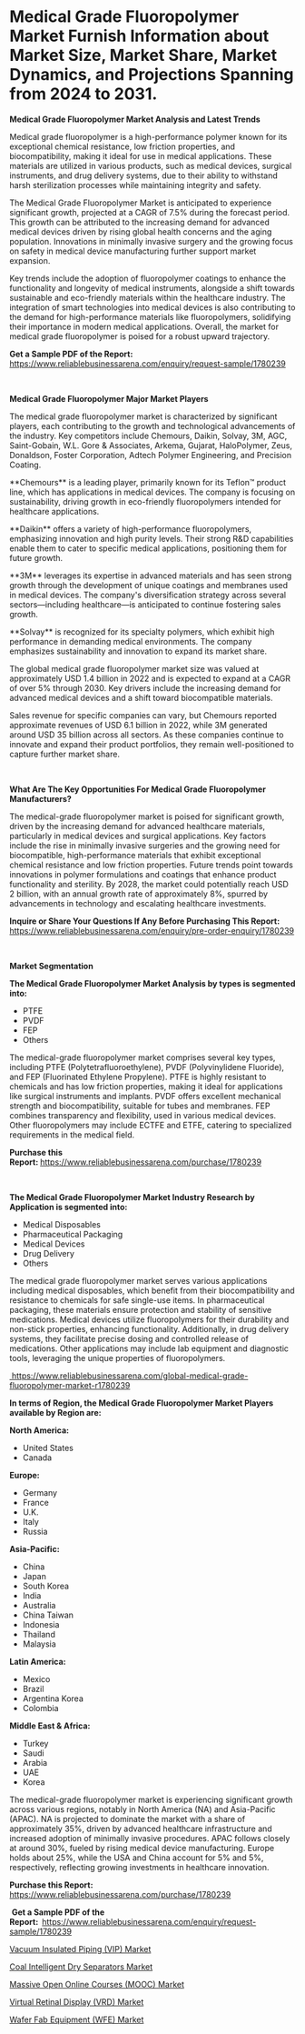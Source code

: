 <p><h1>Medical Grade Fluoropolymer Market Furnish Information about Market Size, Market Share, Market Dynamics, and Projections Spanning from 2024 to 2031.</h1></p><p><strong>Medical Grade Fluoropolymer Market Analysis and Latest Trends</strong></p>
<p><p>Medical grade fluoropolymer is a high-performance polymer known for its exceptional chemical resistance, low friction properties, and biocompatibility, making it ideal for use in medical applications. These materials are utilized in various products, such as medical devices, surgical instruments, and drug delivery systems, due to their ability to withstand harsh sterilization processes while maintaining integrity and safety.</p><p>The Medical Grade Fluoropolymer Market is anticipated to experience significant growth, projected at a CAGR of 7.5% during the forecast period. This growth can be attributed to the increasing demand for advanced medical devices driven by rising global health concerns and the aging population. Innovations in minimally invasive surgery and the growing focus on safety in medical device manufacturing further support market expansion.</p><p>Key trends include the adoption of fluoropolymer coatings to enhance the functionality and longevity of medical instruments, alongside a shift towards sustainable and eco-friendly materials within the healthcare industry. The integration of smart technologies into medical devices is also contributing to the demand for high-performance materials like fluoropolymers, solidifying their importance in modern medical applications. Overall, the market for medical grade fluoropolymer is poised for a robust upward trajectory.</p></p>
<p><strong>Get a Sample PDF of the Report:&nbsp;</strong> <a href="https://www.reliablebusinessarena.com/enquiry/request-sample/1780239?utm_campaign=1292&utm_medium=2&utm_source=Github&utm_content=ia&utm_term=13102024&utm_id=medical-grade-fluoropolymer">https://www.reliablebusinessarena.com/enquiry/request-sample/1780239</a></p>
<p>&nbsp;</p>
<p><strong>Medical Grade Fluoropolymer Major Market Players</strong></p>
<p><p>The medical grade fluoropolymer market is characterized by significant players, each contributing to the growth and technological advancements of the industry. Key competitors include Chemours, Daikin, Solvay, 3M, AGC, Saint-Gobain, W.L. Gore & Associates, Arkema, Gujarat, HaloPolymer, Zeus, Donaldson, Foster Corporation, Adtech Polymer Engineering, and Precision Coating.</p><p>**Chemours** is a leading player, primarily known for its Teflon™ product line, which has applications in medical devices. The company is focusing on sustainability, driving growth in eco-friendly fluoropolymers intended for healthcare applications. </p><p>**Daikin** offers a variety of high-performance fluoropolymers, emphasizing innovation and high purity levels. Their strong R&D capabilities enable them to cater to specific medical applications, positioning them for future growth.</p><p>**3M** leverages its expertise in advanced materials and has seen strong growth through the development of unique coatings and membranes used in medical devices. The company's diversification strategy across several sectors—including healthcare—is anticipated to continue fostering sales growth.</p><p>**Solvay** is recognized for its specialty polymers, which exhibit high performance in demanding medical environments. The company emphasizes sustainability and innovation to expand its market share.</p><p>The global medical grade fluoropolymer market size was valued at approximately USD 1.4 billion in 2022 and is expected to expand at a CAGR of over 5% through 2030. Key drivers include the increasing demand for advanced medical devices and a shift toward biocompatible materials.</p><p>Sales revenue for specific companies can vary, but Chemours reported approximate revenues of USD 6.1 billion in 2022, while 3M generated around USD 35 billion across all sectors. As these companies continue to innovate and expand their product portfolios, they remain well-positioned to capture further market share.</p></p>
<p>&nbsp;</p>
<p><strong>What Are The Key Opportunities For Medical Grade Fluoropolymer Manufacturers?</strong></p>
<p><p>The medical-grade fluoropolymer market is poised for significant growth, driven by the increasing demand for advanced healthcare materials, particularly in medical devices and surgical applications. Key factors include the rise in minimally invasive surgeries and the growing need for biocompatible, high-performance materials that exhibit exceptional chemical resistance and low friction properties. Future trends point towards innovations in polymer formulations and coatings that enhance product functionality and sterility. By 2028, the market could potentially reach USD 2 billion, with an annual growth rate of approximately 8%, spurred by advancements in technology and escalating healthcare investments.</p></p>
<p><strong>Inquire or Share Your Questions If Any Before Purchasing This Report:</strong> <a href="https://www.reliablebusinessarena.com/enquiry/pre-order-enquiry/1780239?utm_campaign=1292&utm_medium=2&utm_source=Github&utm_content=ia&utm_term=13102024&utm_id=medical-grade-fluoropolymer">https://www.reliablebusinessarena.com/enquiry/pre-order-enquiry/1780239</a></p>
<p>&nbsp;</p>
<p><strong>Market Segmentation</strong></p>
<p><strong>The Medical Grade Fluoropolymer Market Analysis by types is segmented into:</strong></p>
<p><ul><li>PTFE</li><li>PVDF</li><li>FEP</li><li>Others</li></ul></p>
<p><p>The medical-grade fluoropolymer market comprises several key types, including PTFE (Polytetrafluoroethylene), PVDF (Polyvinylidene Fluoride), and FEP (Fluorinated Ethylene Propylene). PTFE is highly resistant to chemicals and has low friction properties, making it ideal for applications like surgical instruments and implants. PVDF offers excellent mechanical strength and biocompatibility, suitable for tubes and membranes. FEP combines transparency and flexibility, used in various medical devices. Other fluoropolymers may include ECTFE and ETFE, catering to specialized requirements in the medical field.</p></p>
<p><strong>Purchase this Report:&nbsp;</strong><a href="https://www.reliablebusinessarena.com/purchase/1780239?utm_campaign=1292&utm_medium=2&utm_source=Github&utm_content=ia&utm_term=13102024&utm_id=medical-grade-fluoropolymer">https://www.reliablebusinessarena.com/purchase/1780239</a></p>
<p>&nbsp;</p>
<p><strong>The Medical Grade Fluoropolymer Market Industry Research by Application is segmented into:</strong></p>
<p><ul><li>Medical Disposables</li><li>Pharmaceutical Packaging</li><li>Medical Devices</li><li>Drug Delivery</li><li>Others</li></ul></p>
<p><p>The medical grade fluoropolymer market serves various applications including medical disposables, which benefit from their biocompatibility and resistance to chemicals for safe single-use items. In pharmaceutical packaging, these materials ensure protection and stability of sensitive medications. Medical devices utilize fluoropolymers for their durability and non-stick properties, enhancing functionality. Additionally, in drug delivery systems, they facilitate precise dosing and controlled release of medications. Other applications may include lab equipment and diagnostic tools, leveraging the unique properties of fluoropolymers.</p></p>
<p><a href="https://www.reliablebusinessarena.com/global-medical-grade-fluoropolymer-market-r1780239?utm_campaign=1292&utm_medium=2&utm_source=Github&utm_content=ia&utm_term=13102024&utm_id=medical-grade-fluoropolymer">&nbsp;https://www.reliablebusinessarena.com/global-medical-grade-fluoropolymer-market-r1780239</a></p>
<p><strong>In terms of Region, the Medical Grade Fluoropolymer Market Players available by Region are:</strong></p>
<p>
    <p> <strong> North America: </strong>
        <ul>
            <li>United States</li>
            <li>Canada</li>
        </ul>
        </p> 
    <p> <strong> Europe: </strong>
        <ul>
            <li>Germany</li>
            <li>France</li>
            <li>U.K.</li>
            <li>Italy</li>
            <li>Russia</li>
        </ul>
        </p> 
    <p> <strong> Asia-Pacific: </strong>
        <ul>
            <li>China</li>
            <li>Japan</li>
            <li>South Korea</li>
            <li>India</li>
            <li>Australia</li>
            <li>China Taiwan</li>
            <li>Indonesia</li>
            <li>Thailand</li>
            <li>Malaysia</li>
        </ul>
        </p> 
    <p> <strong> Latin America: </strong>
        <ul>
            <li>Mexico</li>
            <li>Brazil</li>
            <li>Argentina Korea</li>
            <li>Colombia</li>
        </ul>
        </p> 
    <p> <strong> Middle East & Africa: </strong>
        <ul>
            <li>Turkey</li>
            <li>Saudi</li>
            <li>Arabia</li>
            <li>UAE</li>
            <li>Korea</li>
        </ul>
    </p>
    </p>
<p><p>The medical-grade fluoropolymer market is experiencing significant growth across various regions, notably in North America (NA) and Asia-Pacific (APAC). NA is projected to dominate the market with a share of approximately 35%, driven by advanced healthcare infrastructure and increased adoption of minimally invasive procedures. APAC follows closely at around 30%, fueled by rising medical device manufacturing. Europe holds about 25%, while the USA and China account for 5% and 5%, respectively, reflecting growing investments in healthcare innovation.</p></p>
<p><strong>Purchase this Report: </strong><a href="https://www.reliablebusinessarena.com/purchase/1780239?utm_campaign=1292&utm_medium=2&utm_source=Github&utm_content=ia&utm_term=13102024&utm_id=medical-grade-fluoropolymer">https://www.reliablebusinessarena.com/purchase/1780239</a></p>
<p>&nbsp;<strong>Get a Sample PDF of the Report:&nbsp;&nbsp;</strong><a href="https://www.reliablebusinessarena.com/enquiry/request-sample/1780239?utm_campaign=1292&utm_medium=2&utm_source=Github&utm_content=ia&utm_term=13102024&utm_id=medical-grade-fluoropolymer">https://www.reliablebusinessarena.com/enquiry/request-sample/1780239</a></p>
<p><strong></strong></p>
<p><p><a href="https://www.linkedin.com/pulse/market-trends-global-vacuum-insulated-piping-vip-forecast-analysis-napjf?utm_campaign=1292&utm_medium=2&utm_source=Github&utm_content=ia&utm_term=13102024&utm_id=medical-grade-fluoropolymer">Vacuum Insulated Piping (VIP) Market</a></p><p><a href="https://github.com/provorikovar/Market-Research-Report-List-6/blob/main/coal-intelligent-dry-separators-market.md?utm_campaign=1292&utm_medium=2&utm_source=Github&utm_content=ia&utm_term=13102024&utm_id=medical-grade-fluoropolymer">Coal Intelligent Dry Separators Market</a></p><p><a href="https://www.linkedin.com/pulse/global-perspectives-massive-open-online-courses-mooc-market-0w4wc?utm_campaign=1292&utm_medium=2&utm_source=Github&utm_content=ia&utm_term=13102024&utm_id=medical-grade-fluoropolymer">Massive Open Online Courses (MOOC) Market</a></p><p><a href="https://www.linkedin.com/pulse/consumer-behavior-shifts-virtual-retinal-display-vrd-market-g4zkc?utm_campaign=1292&utm_medium=2&utm_source=Github&utm_content=ia&utm_term=13102024&utm_id=medical-grade-fluoropolymer">Virtual Retinal Display (VRD) Market</a></p><p><a href="https://www.linkedin.com/pulse/future-wafer-fab-equipment-wfe-market-global-forecast-trends-2024-hvawf?utm_campaign=1292&utm_medium=2&utm_source=Github&utm_content=ia&utm_term=13102024&utm_id=medical-grade-fluoropolymer">Wafer Fab Equipment (WFE) Market</a></p></p>